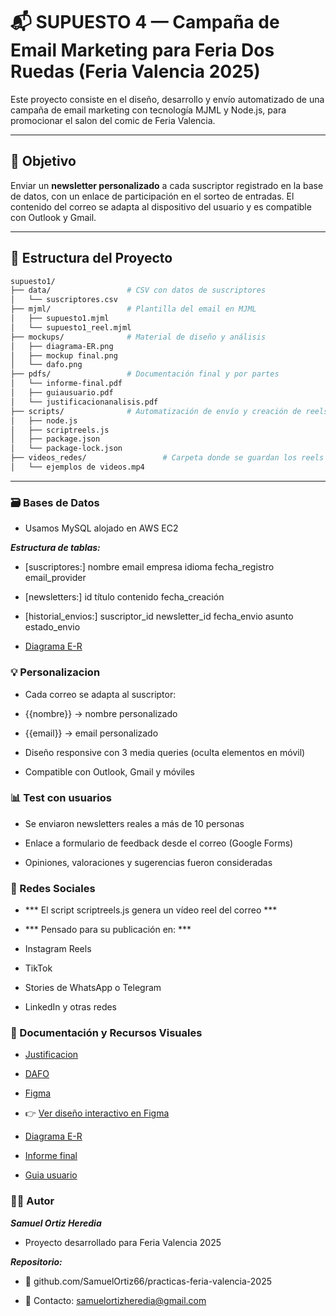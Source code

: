 # 📬 SUPUESTO 4 — Campaña de Email Marketing para Feria Dos Ruedas (Feria Valencia 2025)

Este proyecto consiste en el diseño, desarrollo y envío automatizado de una campaña de email marketing con tecnología MJML y Node.js, para promocionar el salon del comic de Feria Valencia.

---

## 🎯 Objetivo

Enviar un **newsletter personalizado** a cada suscriptor registrado en la base de datos, con un enlace de participación en el sorteo de entradas. El contenido del correo se adapta al dispositivo del usuario y es compatible con Outlook y Gmail.

---

## 🧾 Estructura del Proyecto
```bash
supuesto1/
├── data/                 # CSV con datos de suscriptores
│   └── suscriptores.csv
├── mjml/                 # Plantilla del email en MJML
│   ├── supuesto1.mjml
│   └── supuesto1_reel.mjml
├── mockups/              # Material de diseño y análisis
│   ├── diagrama-ER.png
│   ├── mockup final.png
│   └── dafo.png
├── pdfs/                 # Documentación final y por partes
│   └── informe-final.pdf
│   ├── guiausuario.pdf
│   └── justificacionanalisis.pdf
├── scripts/              # Automatización de envío y creación de reels
│   ├── node.js
│   ├── scriptreels.js
│   ├── package.json
│   └── package-lock.json
├── videos_redes/                 # Carpeta donde se guardan los reels listos para subir
│   └── ejemplos de videos.mp4
```
---

### 🗃️ Bases de Datos

- Usamos MySQL alojado en AWS EC2

***Estructura de tablas:***

- [suscriptores:]
nombre
email
empresa
idioma
fecha_registro
email_provider

- [newsletters:]
id
título
contenido
fecha_creación

- [historial_envios:]
suscriptor_id
newsletter_id
fecha_envio
asunto
estado_envio

- [Diagrama E-R](/supuesto1/mockups/diagramaE-Rsaloncomic.png)

### 💡 Personalizacion

- Cada correo se adapta al suscriptor:

- {{nombre}} → nombre personalizado

- {{email}} → email personalizado

- Diseño responsive con 3 media queries (oculta elementos en móvil)

- Compatible con Outlook, Gmail y móviles

### 📊 Test con usuarios

- Se enviaron newsletters reales a más de 10 personas

- Enlace a formulario de feedback desde el correo (Google Forms)

- Opiniones, valoraciones y sugerencias fueron consideradas

### 📱 Redes Sociales

- *** El script scriptreels.js genera un vídeo reel del correo ***

- *** Pensado para su publicación en: ***

- Instagram Reels

- TikTok

- Stories de WhatsApp o Telegram

- LinkedIn y otras redes

### 📂 Documentación y Recursos Visuales

- [Justificacion](./PDFs/JUSTIFICACION_DISEÑO_SUPUESTO1.pdf)

- [DAFO](/supuesto1/mockups/DAFO%20salon%20comic.png)

- [Figma](/supuesto1/mockups/mockup%20figma%20supuesto%201.png)
- 👉 [Ver diseño interactivo en Figma](https://www.figma.com/design/soEB03jwzyqb5rzTkxK86o/figma-salon-comic?node-id=0-1&p=f&t=iNQkGuk9G0x4GYv9-0)
- [Diagrama E-R](/supuesto1/mockups/diagramaE-Rsaloncomic.png)
- [Informe final](/supuesto1/PDFs/INFORME_FINAL_SUPUESTO1.pdf)  
- [Guia usuario](/supuesto1/PDFs/GUIA_USUARIO_SUPUESTO1.pdf)  

### 🧑‍💻 Autor

***Samuel Ortiz Heredia***
- Proyecto desarrollado para Feria Valencia 2025

***Repositorio:***
- 🔗 github.com/SamuelOrtiz66/practicas-feria-valencia-2025

- 📧 Contacto: samuelortizheredia@gmail.com